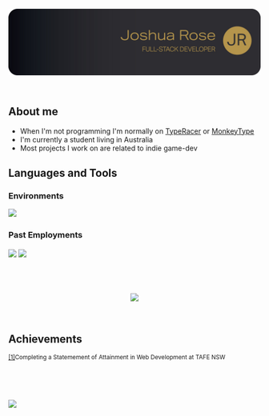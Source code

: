 <html>

<p>

<a href="https://github.com/JoshuaDanielRose">

<img align="center" src="https://github.com/JoshuaDanielRose/JoshuaDanielRose/blob/main/res/MAIN.jpg?raw=true"/>

</a>

</p>

<br>

<h2>About me</h2>

<p width="20px">

<ul>

<li>When I'm not programming I'm normally on <a href="https://play.typeracer.com/">TypeRacer</a> or <a href="https://monkeytype.com/">MonkeyType</a></li>

<li>I'm currently a student living in Australia</li>

<li>Most projects I work on are related to indie game-dev</li>

</ul>

</p>

<p>

<p>

<h2>Languages and Tools</h2>

<h3>Environments</h3>

<img src="https://skillicons.dev/icons?i=vim,py,html,css,neovim,cs,git,githubactions"/>

</p>

<p>

<h3 align="left">Past Employments</h3>

<a href="https://www.bravurasolutions.com/australia/">

<img align="center" height=65 src="https://cpp-prod-seek-company-image-uploads.s3.ap-southeast-2.amazonaws.com/814426/logo/657ae531-bcca-11ea-86d1-e52bae5cc086.png"></img></a>
<a href="https://centelon.com/">
<img align="center" height="80" src="https://res.cloudinary.com/crunchbase-production/image/upload/c_lpad,f_auto,q_auto:eco,dpr_1/cihaxvnkshd6s5flqmut"/>

</a>

<h2>&nbsp</h2>

</p>

</p>

<p align="center">

<img width=670 src="https://wakatime.com/share/@JoshuaDanielRose/e2ba8d26-2211-4707-b990-3eff8cd96e4d.svg"/>

</p>

<br>

<h2>Achievements</h2>

<p>

<p align="left"><sup><a href="#about-me">[1]</a>Completing a Statemement of Attainment in Web Development at TAFE NSW</sup></p>

</p>

<h2>&nbsp</h2>

<p>

<img align="left" src="https://github-readme-stats.vercel.app/api?username=JoshuaDRose"/>

</p>

</html
